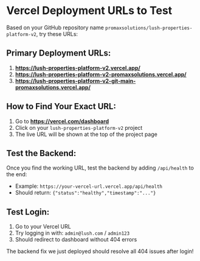 # Vercel Deployment URLs to Test

Based on your GitHub repository name `promaxsolutions/lush-properties-platform-v2`, try these URLs:

## Primary Deployment URLs:
1. **https://lush-properties-platform-v2.vercel.app/**
2. **https://lush-properties-platform-v2-promaxsolutions.vercel.app/**
3. **https://lush-properties-platform-v2-git-main-promaxsolutions.vercel.app/**

## How to Find Your Exact URL:
1. Go to **https://vercel.com/dashboard**
2. Click on your `lush-properties-platform-v2` project
3. The live URL will be shown at the top of the project page

## Test the Backend:
Once you find the working URL, test the backend by adding `/api/health` to the end:
- Example: `https://your-vercel-url.vercel.app/api/health`
- Should return: `{"status":"healthy","timestamp":"..."}`

## Test Login:
1. Go to your Vercel URL
2. Try logging in with: `admin@lush.com` / `admin123`
3. Should redirect to dashboard without 404 errors

The backend fix we just deployed should resolve all 404 issues after login!